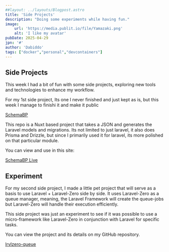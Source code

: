 ```yaml
---
##layout: ../layouts/Blogpost.astro
title: 'Side Projects'
description: "Doing some experiments while having fun."
image:
    url: 'https://media.publit.io/file/Yamazaki.png' 
    alt: 'I like my avatar'
pubDate: 2025-04-29
jpn: '#'
author: 'Dabiddo'
tags: ["docker","personal","devcontainers"]
---
```


## Side Projects

This week I had a bit of fun with some side projects, exploring new tools and technologies to enhance my workflow.

For my 1st side project, Its one I never finished and just kept as is, but this week I manage to finishi it and make it public

[SchemaBP](https://github.com/dabiddo/schemabp)

This repo is a Nuxt based project that takes a JSON and generates the Laravel models and migrations.
Its not limited to just laravel, it also does Prisma and Drizzle, but since I primarily used it for laravel, its more polished on that particular module.

You can view and use in this site:

[SchemaBP Live](https://dabiddo.github.io/schemabp/)

## Experiment

For my second side project, I made a little pet project that will serve as a basis to use Laravel + Laravel-Zero side by side.
It uses Laravel-Zero as a queue manager, meaning, the Laravel Framework will create the queue-jobs but Laravel-Zero will handle their execution efficiently.

This side project was just an experiment to see if it was possible to use a micro-framework like Laravel-Zero in conjunction with Laravel for specific tasks.

You can view the project and its details on my GitHub repository.

[lrvlzero-queue](https://github.com/dabiddo/lrvlzero-queue)